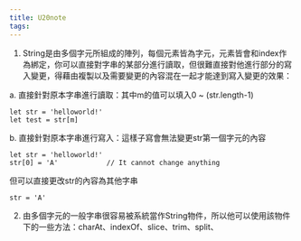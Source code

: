 ```yaml
---
title: U20note
tags:
---
```



1. String是由多個字元所組成的陣列，每個元素皆為字元，元素皆會和index作為綁定，你可以直接對字串的某部分進行讀取，但很難直接對他進行部分的寫入變更，得藉由複製以及需要變更的內容混在一起才能達到寫入變更的效果：

a. 直接針對原本字串進行讀取：其中m的值可以填入0 ~ (str.length-1)
```
let str = 'helloworld!'
let test = str[m] 
```

b. 直接針對原本字串進行寫入：這樣子寫會無法變更str第一個字元的內容

```
let str = 'helloworld!'
str[0] = 'A'			// It cannot change anything
```

但可以直接更改str的內容為其他字串

```
str = 'A'
```


2. 由多個字元的一般字串很容易被系統當作String物件，所以他可以使用該物件下的一些方法：charAt、indexOf、slice、trim、split、
